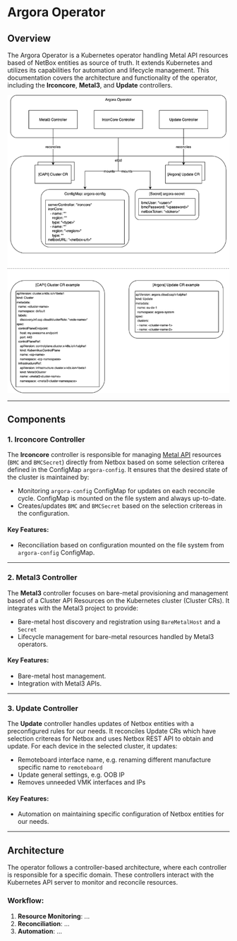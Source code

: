 # Argora Operator

## Overview
The Argora Operator is a Kubernetes operator handling Metal API resources based of NetBox entities as source of truth. It extends Kubernetes and utilizes its capabilities for automation and lifecycle management. This documentation covers the architecture and functionality of the operator, including the **Irconcore**, **Metal3**, and **Update** controllers.

![Argora Overview](argora.svg)

---

## Components

### 1. Irconcore Controller
The **Irconcore** controller is responsible for managing [Metal API](https://github.com/ironcore-dev/metal-operator) resources (`BMC` and `BMCSecret`) directly from Netbox based on some selection criterea defined in the ConfigMap `argora-config`. It ensures that the desired state of the cluster is maintained by:
- Monitoring `argora-config` ConfigMap for updates on each reconcile cycle. ConfigMap is mounted on the file system and always up-to-date.
- Creates/updates `BMC` and `BMCSecret` based on the selection critereas in the configuration.

#### Key Features:
- Reconciliation based on configuration mounted on the file system from `argora-config` ConfigMap.

---

### 2. Metal3 Controller
The **Metal3** controller focuses on bare-metal provisioning and management based of a Cluster API Resources on the Kubernetes cluster (Cluster CRs). It integrates with the Metal3 project to provide:
- Bare-metal host discovery and registration using `BareMetalHost` and a `Secret`
- Lifecycle management for bare-metal resources handled by Metal3 operators.

#### Key Features:
- Bare-metal host management.
- Integration with Metal3 APIs.

---

### 3. Update Controller
The **Update** controller handles updates of Netbox entities with a preconfigured rules for our needs. It reconciles Update CRs which have selection critereas for Netbox and uses Netbox REST API to obtain and update. For each device in the selected cluster, it updates:
- Remoteboard interface name, e.g. renaming different manufacture specific name to `remoteboard`
- Update general settings, e.g. OOB IP
- Removes unneeded VMK interfaces and IPs

#### Key Features:
- Automation on maintaining specific configuration of Netbox entities for our needs.

---

## Architecture
The operator follows a controller-based architecture, where each controller is responsible for a specific domain. These controllers interact with the Kubernetes API server to monitor and reconcile resources.

### Workflow:
1. **Resource Monitoring**: ...
2. **Reconciliation**: ...
3. **Automation**: ...
